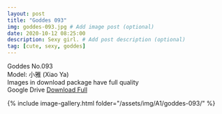 ```yaml
---
layout: post
title: "Goddes 093"
img: goddes-093.jpg # Add image post (optional)
date: 2020-10-12 08:25:00
description: Sexy girl. # Add post description (optional)
tag: [cute, sexy, goddes]
---
```

Goddes No.093  
Model: 小雅 (Xiao Ya)                                              
Images in download package have full quality                    
Google Drive [Download Full](http://gestyy.com/erqp3i)

{% include image-gallery.html folder="/assets/img/A1/goddes-093/" %}
